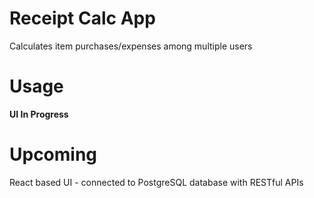 # Receipt Calc App
Calculates item purchases/expenses among multiple users

# Usage
**UI In Progress**

# Upcoming
React based UI - connected to PostgreSQL database with RESTful APIs
